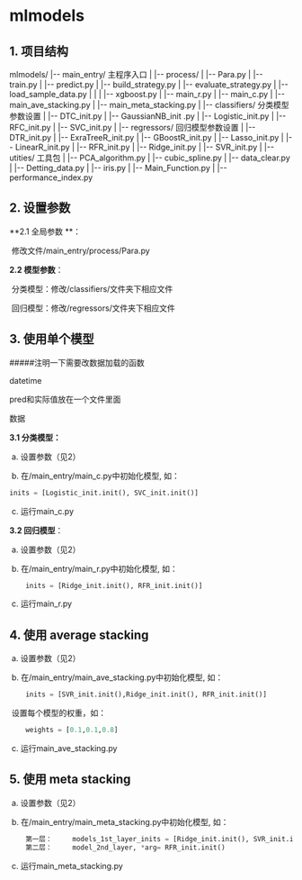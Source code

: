 # mlmodels

## 1. 项目结构

mlmodels/
|-- main_entry/ 主程序入口
|   |-- process/
|   	|-- Para.py
|   	|-- train.py
|   	|-- predict.py
|  	 |-- build_strategy.py
|  	 |-- evaluate_strategy.py
|   	|-- load_sample_data.py
|   |
|   |-- xgboost.py
|   |-- main_r.py
|   |-- main_c.py
|   |-- main_ave_stacking.py
|   |-- main_meta_stacking.py
|
|-- classifiers/ 分类模型参数设置
|   |-- DTC_init.py
|   |-- GaussianNB_init .py
|   |-- Logistic_init.py
|   |-- RFC_init.py
|   |-- SVC_init.py
|
|-- regressors/ 回归模型参数设置
|   |-- DTR_init.py
|   |-- ExraTreeR_init.py
|   |-- GBoostR_init.py
|   |-- Lasso_init.py
|   |-- LinearR_init.py
|   |-- RFR_init.py
|   |-- Ridge_init.py
|   |-- SVR_init.py
|
|-- utities/ 工具包
|   |-- PCA_algorithm.py
|   |-- cubic_spline.py
|   |-- data_clear.py
|   |-- Detting_data.py
|   |-- iris.py
|   |-- Main_Function.py
|   |-- performance_index.py



## 2. 设置参数

**2.1 全局参数 **：

​	修改文件/main_entry/process/Para.py

**2.2 模型参数**：

​	分类模型：修改/classifiers/文件夹下相应文件

​	回归模型：修改/regressors/文件夹下相应文件



## 3. 使用单个模型

#####注明一下需要改数据加载的函数

datetime

pred和实际值放在一个文件里面

数据



**3.1 分类模型：**

​	a. 设置参数（见2） 

​	b.  在/main_entry/main_c.py中初始化模型, 如：

```python
inits = [Logistic_init.init(), SVC_init.init()]
```

​	c. 运行main_c.py

**3.2 回归模型**：

​	a. 设置参数（见2） 

​	b.  在/main_entry/main_r.py中初始化模型, 如：

```python
    inits = [Ridge_init.init(), RFR_init.init()]
```

​	c. 运行main_r.py

## 4. 使用 average stacking

​	a. 设置参数（见2） 

​	b.  在/main_entry/main_ave_stacking.py中初始化模型, 如：

```python
    inits = [SVR_init.init(),Ridge_init.init(), RFR_init.init()]
```

​	设置每个模型的权重，如：

```python
	weights = [0.1,0.1,0.8]
```

​	c. 运行main_ave_stacking.py

## 5. 使用 meta stacking

​	a. 设置参数（见2） 

​	b.  在/main_entry/main_meta_stacking.py中初始化模型, 如：

```python
    第一层：     models_1st_layer_inits = [Ridge_init.init(), SVR_init.init()]
	第二层：	 model_2nd_layer, *arg= RFR_init.init()
```

​	c. 运行main_meta_stacking.py

